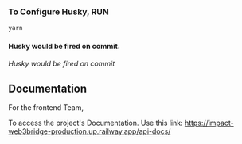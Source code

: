 ### To Configure Husky, RUN

```bash
yarn
```

#### Husky would be fired on commit.
_Husky would be fired on commit_

## Documentation

For the frontend Team,

To access the project's Documentation. Use this link:
<https://impact-web3bridge-production.up.railway.app/api-docs/>
